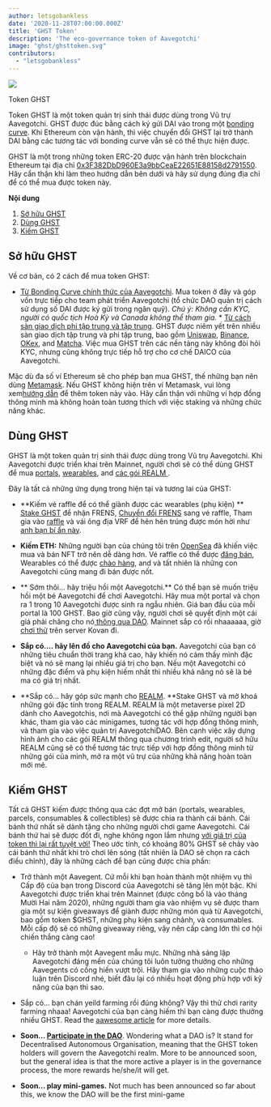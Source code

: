 ```yaml
---
author: letsgobankless
date: '2020-11-28T07:00:00.000Z'
title: 'GHST Token'
description: 'The eco-governance token of Aavegotchi'
image: "ghst/ghsttoken.svg"
contributors:
  - "letsgobankless"
---
```


<div class="headerImageContainer">
<img class="headerImage" src="/ghst/ghst.gif">
<p class="headerImageText">Token GHST</p>
</div>

Token GHST là một token quản trị sinh thái được dùng trong Vũ trự Aavegotchi. GHST được đúc bằng cách ký gửi DAI vào trong một [bonding curve](/posts/curve). Khi Ethereum còn vận hành, thì việc chuyển đổi GHST lại trở thành DAI bằng các tương tác với bonding curve vẫn sẽ có thể thực hiện được.

GHST là một trong những token ERC-20 được vận hành trên blockchain Ethereum tại địa chỉ <a href="https://etherscan.io/token/0x3F382DbD960E3a9bbCeaE22651E88158d2791550">0x3F382DbD960E3a9bbCeaE22651E88158d2791550</a>.  Hãy cẩn thận khi làm theo hướng dẫn bên dưới và hãy sử dụng đúng địa chỉ để có thể mua được token này.

<div class="contentsBox">

**Nội dung**

<ol>
<li><a href=#get-ghst>Sở hữu GHST</a></li>
<li><a href=#use-ghst>Dùng GHST</a></li>
<li><a href=#use-ghst>Kiếm GHST</a></li>
</ol>

</div>

## Sở hữu GHST
Về cơ bản, có 2 cách để mua token GHST:
  * [Từ Bonding Curve chính thức của Aavegotchi](https://aavegotchi.com/curve). Mua token ở đây và góp vốn trực tiếp cho team phát triển Aavegotchi (tổ chức DAO quản trị cách sử dụng số DAI được ký gửi trong ngân quỹ). <i>Chú ý: Không cần KYC, người có quốc tịch Hoà Kỳ và Canada không thể tham gia.</i>  * [Từ cách sàn giao dịch phi tập trung và tập trung](https://www.coingecko.com/en/coins/aavegotchi#markets). GHST được niêm yết trên nhiều sàn giao dịch tập trung và phi tập trung, bao gồm <a href="https://app.uniswap.org/#/swap?inputCurrency=ETH&outputCurrency=0x3f382dbd960e3a9bbceae22651e88158d2791550">Uniswap</a>, <a href="https://www.binance.com/en/trade/GHST_ETH?layout=pro">Binance</a>, <a href="https://www.okex.com/spot/trade/ghst-eth#type=1">OKex</a>, and <a href="https://matcha.xyz/markets/GHST">Matcha</a>. Việc mua GHST trên các nền tảng này không đòi hỏi KYC, nhưng cũng không trực tiếp hỗ trợ cho cơ chế DAICO của Aavegotchi.

Mặc dù đa số ví Ethereum sẽ cho phép bạn mua GHST, thế những bạn nên dùng [Metamask](https://metamask.io/). Nếu GHST không hiện trên ví Metamask, vui lòng xem[hướng dẫn](https://www.youtube.com/watch?v=vePRtkt5Bu0) để thêm token này vào. Hãy cẩn thận với những ví hợp đồng thông minh mà không hoàn toàn tương thích với việc staking và những chức năng khác.


## Dùng GHST
GHST là một token quản trị sinh thái được dùng trong Vũ trụ Aavegotchi. Khi Aavegotchi được triển khai trên Mainnet, người chơi sẽ có thể dùng GHST để mua [portals](https://wiki.aavegotchi.com/portals), [wearables](https://wiki.aavegotchi.com/wearables), and [ các gói REALM ](https://wiki.aavegotchi.com/metaverse).

Đây là tất cả những ứng dụng trong hiện tại và tương lai của GHST:

  * **Kiếm vé raffle để có thể giành được các wearables (phụ kiện) ** [Stake GHST](https://aavegotchi.com/stake) để nhận FRENS, [Chuyển đổi FRENS](https://aavegotchi.com/shop) sang vé raffle, Tham gia vào [raffle](https://aavegotchi.com/raffle) và vái ông địa VRF để hên hên trúng được món hời như [anh bạn bí ẩn này](https://aavegotchi.medium.com/anon-and-the-green-ticket-5776969b3a69).

  * **Kiếm ETH:** Những người bạn của chúng tôi trên [OpenSea](https://opensea.io/) đã khiến việc mua và bán NFT trở nên dễ dàng hơn. Vé raffle có thể được [đăng bán](https://opensea.io/assets/aavegotchi-frens-raffle-tickets), Wearables có thể được [chào hàng](https://opensea.io/assets/aavegotchi-wearable-vouchers), and và tất nhiên là những con Aavegotchi cũng mang đi bán được nốt.

  * ** Sớm thôi... hãy triệu hồi một Aavegotchi.** Có thể bạn sẽ muốn triệu hồi một bé Aavegotchi để chơi Aavegotchi. Hãy mua một portal và chọn ra 1 trong 10 Aavegotchi được sinh ra ngẫu nhiên. Giá ban đầu của mỗi portal là 100 GHST. Bao giờ cũng vậy, người chơi sẽ quyết định một cái giá phải chăng cho nó[ thông qua DAO](/posts/dao). Mainnet sắp có rồi nhaaaaaa, giờ [chơi thử](https://testnet.aavegotchi.com/portals) trên server Kovan đi.

  * **Sắp có.... hãy lên đồ cho Aavegotchi của bạn.** Aavegotchi của bạn có những tiêu chuẩn thời trang khá cao, hãy khiến nó cảm thấy mình đặc biệt và nó sẽ mang lại nhiều giá trị cho bạn. Nếu một Aavegotchi có những đặc điểm và phụ kiện hiếm nhất thì nhiều khả năng nó sẽ là bé ma có giá trị nhất.

  * **Sắp có... hãy góp sức mạnh cho [REALM](/posts/metaverse). **Stake GHST và mở khoá những gói đặc tính trong REALM. REALM là một metaverse pixel 2D dành cho Aavegotchis, nơi mà Aavegotchi có thể gặp những người bạn khác, tham gia vào các minigames, tương tác với hợp đồng thông minh, và tham gia vào việc quản trị AavegotchiDAO. Bên cạnh việc xây dựng hình ảnh cho các gói REALM thông qua chương trình edit, người sở hữu REALM cũng sẽ có thể tương tác trực tiếp với hợp đồng thông minh từ những gói của mình, mở ra một vũ trự của những khả năng hoàn toàn mới mẻ.



## Kiếm GHST
Tất cả GHST kiếm được thông qua các đợt mở bán (portals, wearables, parcels, consumables & collectibles) sẽ được chia ra thành cái bánh. Cái bánh thứ nhất sẽ dành tặng cho những người chơi game Aavegotchi. Cái bánh thứ hai sẽ được đốt đi, nghe không ngon lắm nhưng [với giá trị của token thì lại rất tuyệt vời!](https://discord.com/channels/732491344970383370/769205560222285844/776545843607896074) Theo ước tính, có khoảng 80% GHST sẽ chảy vào cái bánh thứ nhất khi trò chơi lên sóng (tất nhiên là DAO sẽ chọn ra cách điều chỉnh), đây là những cách để bạn cũng được chia phần:

 * Trở thành một Aavegent</strong>. Cứ mỗi khi bạn hoàn thành một nhiệm vụ thì Cấp độ của bạn trong Discord của Aavegotchi sẽ tăng lên một bậc. Khi Aavegotchi được triển khai trên Mainnet (được công bố là vào tháng Mười Hai năm 2020), những người tham gia vào nhiệm vụ sẽ được tham gia một sự kiện giveaways để giành được những món quà từ Aavegotchi, bao gồm token $GHST, những phụ kiện sang chảnh, và consumables. Mỗi cấp độ sẽ có những giveaway riêng, vậy nên cấp càng lớn thì cơ hội chiến thắng càng cao!</p> 
   
   * Hãy trở thành một Aavegent mẫu mực</strong>. Những nhà sáng lập Aavegotchi đáng mến của chúng tôi luôn tưởng thưởng cho những Aavegents có cống hiến vượt trội. Hãy tham gia vào những cuộc thảo luận trên Discord nhé, biết đâu lại có nhiều hoạt động phù hợp với kỹ năng của bạn thì sao.</p></li> 
  
  * Sắp có... bạn chán yeild farming rồi đúng không? Vậy thì thử chơi rarity farming nhaaa! </strong>Aavegotchi của bạn càng hiếm thì bạn càng được thưởng nhiều GHST. Read the [aawesome article](/posts/rarity-farming) for more details.

* **Soon... [Participate in the DAO](/posts/dao)**. Wondering what a DAO is? It stand for Decentralised Autonomous Organisation, meaning that the GHST token holders will govern the Aavegotchi realm. More to be announced soon, but the general idea is that the more active a player is in the governance process, the more rewards he/she/it will get.

* <b>Soon... play mini-games.</b> Not much has been announced so far about this, we know the DAO will be the first mini-game</ul></li> </ul>

